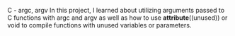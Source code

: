 C - argc, argv
In this project, I learned about utilizing arguments passed to C functions with argc and argv as well as how to use __attribute__((unused)) or void to compile functions with unused variables or parameters.